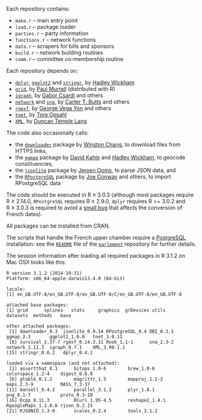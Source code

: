Each repository contains:

- `make.r` – main entry point
- `load.r` – package loader
- `parties.r` – party information
- `functions.r` – network functions
- `data.r` – scrapers for bills and sponsors
- `build.r` – network building routines
- `comm.r` – committee co-membership routine

Each repository depends on:

- [`dplyr`](https://github.com/hadley/dplyr), 
[`ggplot2`](https://github.com/hadley/ggplot2) and 
[`stringr`](https://github.com/hadley/stringr), 
by [Hadley Wickham](https://github.com/hadley)
- [`grid`](https://www.stat.auckland.ac.nz/~paul/grid/grid.html), 
by [Paul Murrell](https://www.stat.auckland.ac.nz/~paul/) (distributed with R)
- [`igraph`](https://github.com/igraph/igraph), 
by [Gabor Csardi](https://github.com/gaborcsardi) and others
- [`network`](http://cran.r-project.org/web/packages/network/) and 
[`sna`](http://cran.r-project.org/web/packages/sna/), 
by [Carter T. Butts](http://erzuli.ss.uci.edu/~buttsc/) and others
- [`rgexf`](http://bitbucket.org/gvegayon/rgexf), 
by [George Vega Yon](http://bitbucket.org/gvegayon/) and others
- [`tnet`](http://cran.r-project.org/web/packages/tnet/), 
by [Tore Opsahl](http://toreopsahl.com/)
- [`XML`](http://cran.r-project.org/web/packages/XML/), 
by [Duncan Temple Lang](http://www.stat.ucdavis.edu/~duncan/)

The code also occasionally calls:

- the [`downloader`](https://github.com/wch/downloader) package by [Winston Chang](github.com/wch), to download files from HTTPS links, 
- the [`ggmap`](https://github.com/dkahle/ggmap) package by [David Kahle](https://github.com/dkahle) and [Hadley Wickham](https://github.com/hadley), to geocode constituencies,
- the [`jsonlite`](https://github.com/jeroenooms/jsonlite) package by [Jeroen Ooms](https://github.com/jeroenooms), to parse JSON data, and 
- the [`RPostgreSQL`](http://cran.r-project.org/web/packages/RPostgreSQL/) package by [Joe Conway](http://www.joeconway.com/) and others, to import RPostgreSQL data

The code should be executed in R ≥ 3.0.3 (although most packages require R ≥ 2.14.0, `RPostgreSQL` requires R ≥ 2.9.0, `dplyr` requires R >= 3.0.2 and R ≥ 3.0.3 is required to avoid a [small bug](https://github.com/hadley/lubridate/issues/194) that affects the conversion of French dates).

All packages can be installed from CRAN.

The scripts that handle the French upper chamber require a [PostgreSQL](https://www.postgresql.org/) installation: see the [`README`](https://github.com/briatte/parlement/blob/master/README.md) file of the [`parlement`](https://github.com/briatte/parlement) repository for further details.

The session information after loading all required packages in R 3.1.2 on Mac OSX looks like this:

```
R version 3.1.2 (2014-10-31)
Platform: x86_64-apple-darwin13.4.0 (64-bit)

locale:
[1] en_GB.UTF-8/en_GB.UTF-8/en_GB.UTF-8/C/en_GB.UTF-8/en_GB.UTF-8

attached base packages:
[1] grid      splines   stats     graphics  grDevices utils     datasets  methods   base     

other attached packages:
 [1] downloader_0.3  jsonlite_0.9.14 RPostgreSQL_0.4 DBI_0.3.1       ggmap_2.3       ggplot2_1.0.0   tnet_3.0.11    
 [8] survival_2.37-7 rgexf_0.14.3.11 Rook_1.1-1      sna_2.3-2       network_1.11.3  igraph_0.7.1    XML_3.98-1.1   
[15] stringr_0.6.2   dplyr_0.4.1    

loaded via a namespace (and not attached):
 [1] assertthat_0.1      bitops_1.0-6        brew_1.0-6          colorspace_1.2-4    digest_0.6.8       
 [6] gtable_0.1.2        magrittr_1.5        mapproj_1.2-2       maps_2.3-9          MASS_7.3-37        
[11] munsell_0.4.2       parallel_3.1.2      plyr_1.8.1          png_0.1-7           proto_0.3-10       
[16] Rcpp_0.11.3         RCurl_1.95-4.5      reshape2_1.4.1      RgoogleMaps_1.2.0.6 rjson_0.2.15       
[21] RJSONIO_1.3-0       scales_0.2.4        tools_3.1.2        
```
